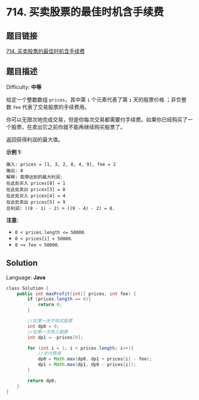# 714. 买卖股票的最佳时机含手续费

## 题目链接

[714\. 买卖股票的最佳时机含手续费](https://leetcode-cn.com/problems/best-time-to-buy-and-sell-stock-with-transaction-fee/)

## 题目描述

Difficulty: **中等**

给定一个整数数组 `prices`，其中第 `i` 个元素代表了第 `i` 天的股票价格 ；非负整数 `fee` 代表了交易股票的手续费用。

你可以无限次地完成交易，但是你每次交易都需要付手续费。如果你已经购买了一个股票，在卖出它之前你就不能再继续购买股票了。

返回获得利润的最大值。

**示例 1:**

```
输入: prices = [1, 3, 2, 8, 4, 9], fee = 2
输出: 8
解释: 能够达到的最大利润:  
在此处买入 prices[0] = 1
在此处卖出 prices[3] = 8
在此处买入 prices[4] = 4
在此处卖出 prices[5] = 9
总利润: ((8 - 1) - 2) + ((9 - 4) - 2) = 8.
```

**注意:**

* `0 < prices.length <= 50000`.
* `0 < prices[i] < 50000`.
* `0 <= fee < 50000`.

## Solution

Language: **Java**

```java
​class Solution {
    public int maxProfit(int[] prices, int fee) {
        if (prices.length == 0){
            return 0;
        }

        //在第一天不购买股票
        int dp0 = 0;
        //在第一天购入股票
        int dp1 = -prices[0];

        for (int i = 1; i < prices.length; i++){
            //支付费用
            dp0 = Math.max(dp0, dp1 + prices[i] - fee);
            dp1 = Math.max(dp1, dp0 - prices[i]);
        }

        return dp0;
    }
}
```